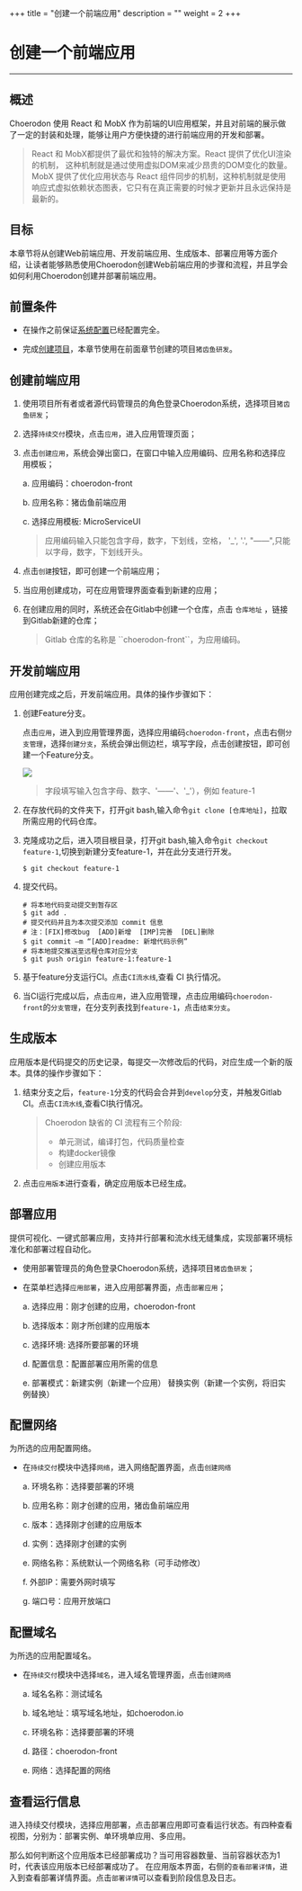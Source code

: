 ﻿+++
title = "创建一个前端应用"
description = ""
weight = 2
+++

# 创建一个前端应用
---

## 概述

Choerodon 使用 React 和 MobX 作为前端的UI应用框架，并且对前端的展示做了一定的封装和处理，能够让用户方便快捷的进行前端应用的开发和部署。

> React 和 MobX都提供了最优和独特的解决方案。React 提供了优化UI渲染的机制， 这种机制就是通过使用虚拟DOM来减少昂贵的DOM变化的数量。MobX 提供了优化应用状态与 React 组件同步的机制，这种机制就是使用响应式虚拟依赖状态图表，它只有在真正需要的时候才更新并且永远保持是最新的。

## 目标

本章节将从创建Web前端应用、开发前端应用、生成版本、部署应用等方面介绍，让读者能够熟悉使用Choerodon创建Web前端应用的步骤和流程，并且学会如何利用Choerodon创建并部署前端应用。


## 前置条件

- <font>在操作之前保证[系统配置](../../user-guide/system-configuration)已经配置完全。</font>

- <font>完成[创建项目](../project)，本章节使用在前面章节创建的项目`猪齿鱼研发`。</font>

<h2 id="1">创建前端应用</h2>

1. 使用项目所有者或者源代码管理员的角色登录Choerodon系统，选择项目``猪齿鱼研发``；
2. 选择`持续交付`模块，点击`应用`，进入应用管理页面；
3. 点击``创建应用``，系统会弹出窗口，在窗口中输入应用编码、应用名称和选择应用模板；

    a. 应用编码：choerodon-front 

    b. 应用名称：猪齿鱼前端应用

    c. 选择应用模板: MicroServiceUI

    <blockquote class="warning">
    应用编码输入只能包含字母，数字，下划线，空格， '_', '.', "——",只能以字母，数字，下划线开头。
    </blockquote>

4. 点击`创建`按钮，即可创建一个前端应用；

5. 当应用创建成功，可在应用管理界面查看到新建的应用；

6. 在创建应用的同时，系统还会在Gitlab中创建一个仓库，点击 ``仓库地址`` ，链接到Gitlab新建的仓库；
    
    <blockquote class="note">
        Gitlab 仓库的名称是 ``choerodon-front``，为应用编码。
    </blockquote>

  
<h2 id="2">开发前端应用</h2>

应用创建完成之后，开发前端应用。具体的操作步骤如下：

1. 创建Feature分支。

    点击`应用`，进入到应用管理界面，选择应用编码`choerodon-front`，点击右侧`分支管理`，选择`创建分支`，系统会弹出侧边栏，填写字段，点击创建按钮，即可创建一个Feature分支。

    ![](/img/docs/quick-start/assets/microservice-front/分支管理.jpg)

    <blockquote class="warning">
    字段填写输入包含字母、数字、'——'、'_'），例如 feature-1
    </blockquote>

2. 在存放代码的文件夹下，打开git bash,输入命令`git clone [仓库地址]`，拉取所需应用的代码仓库。

3. 克隆成功之后，进入项目根目录，打开git bash,输入命令`git checkout feature-1`,切换到新建分支feature-1，并在此分支进行开发。
   
    ```shell
    $ git checkout feature-1
    ```
4. 提交代码。    

    ```shell
    # 将本地代码变动提交到暂存区
    $ git add .
    # 提交代码并且为本次提交添加 commit 信息
    # 注：[FIX]修改bug  [ADD]新增  [IMP]完善  [DEL]删除
    $ git commit –m “[ADD]readme: 新增代码示例”
    # 将本地提交推送至远程仓库对应分支
    $ git push origin feature-1:feature-1
    ```
5. 基于feature分支运行CI。点击`CI流水线`,查看 CI 执行情况。

6. 当CI运行完成以后，点击`应用`，进入应用管理，点击应用编码`choerodon-front`的`分支管理`，在分支列表找到`feature-1`，点击`结束分支`。


<h2 id="3">生成版本</h2>

 应用版本是代码提交的历史记录，每提交一次修改后的代码，对应生成一个新的版本。具体的操作步骤如下：

1. 结束分支之后，`feature-1`分支的代码会合并到`develop`分支，并触发Gitlab CI。点击``CI流水线``,查看CI执行情况。

    <blockquote class="note">
        Choerodon 缺省的 CI 流程有三个阶段:
        <ul>
            <li>单元测试，编译打包，代码质量检查</li>
            <li>构建docker镜像</li>
            <li>创建应用版本</li>
        </ul>
    </blockquote>

2. 点击`应用版本`进行查看，确定应用版本已经生成。


<h2 id="4">部署应用</h2>

  提供可视化、一键式部署应用，支持并行部署和流水线无缝集成，实现部署环境标准化和部署过程自动化。

- 使用部署管理员的角色登录Choerodon系统，选择项目``猪齿鱼研发``；

- 在菜单栏选择`应用部署`，进入应用部署界面，点击`部署应用`；
     
     a. 选择应用：刚才创建的应用，choerodon-front

     b. 选择版本：刚才所创建的应用版本

     c. 选择环境: 选择所要部署的环境

     d. 配置信息：配置部署应用所需的信息

     e. 部署模式：新建实例（新建一个应用）
                  替换实例（新建一个实例，将旧实例替换）

<h2 id="4">配置网络</h2>

  为所选的应用配置网络。

- 在`持续交付`模块中选择`网络`，进入网络配置界面，点击`创建网络`

     a. 环境名称：选择要部署的环境
    
     b. 应用名称：刚才创建的应用，猪齿鱼前端应用
    
     c. 版本：选择刚才创建的应用版本
    
     d. 实例：选择刚才创建的实例

     e. 网络名称：系统默认一个网络名称（可手动修改）

     f. 外部IP：需要外网时填写

     g. 端口号：应用开放端口

<h2 id="4">配置域名</h2>
  
  为所选的应用配置域名。
  
- 在`持续交付`模块中选择`域名`，进入域名管理界面，点击`创建网络`
     
     a. 域名名称：测试域名
  
     b. 域名地址：填写域名地址，如choerodon.io
    
     c. 环境名称：选择要部署的环境

     d. 路径：choerodon-front
  
     e. 网络：选择配置的网络


<h2 id="5">查看运行信息</h2>

进入持续交付模块，选择应用部署，点击部署应用即可查看运行状态。有四种查看视图，分别为：部署实例、单环境单应用、多应用。

那么如何判断这个应用版本已经部署成功？当可用容器数量、当前容器状态为1时，代表该应用版本已经部署成功了。
 在应用版本界面，右侧的`查看部署详情`，进入到查看部署详情界面。点击`部署详情`可以查看到阶段信息及日志。



